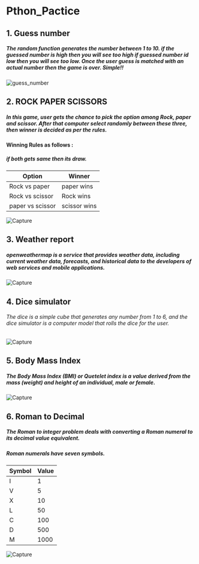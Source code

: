 
# Pthon_Pactice

## 1. Guess number
##### The random function generates the number between 1 to 10. if the guessed number is high then you will see too high if guessed number id low then you will see too low. Once the user guess is matched with an actual number then the game is over. Simple!!
   ![guess_number](https://user-images.githubusercontent.com/65603485/114981524-c5cbdc00-9eab-11eb-90fa-ddb022e28dea.PNG)

## 2. ROCK PAPER SCISSORS
##### In this game, user gets the chance to pick the option among Rock, paper and scissor. After that computer select randomly between these three, then winner is decided as per the rules.

#### Winning Rules as follows :
##### if both gets same then its draw.
|Option|Winner|
|------|------|
|Rock vs paper| paper wins|
|Rock vs scissor| Rock wins|
|paper vs scissor| scissor wins|

   ![Capture](https://user-images.githubusercontent.com/65603485/115119745-9b6f4100-9fc7-11eb-88b0-fa53f9879531.PNG)

## 3.  Weather report
##### openweathermap is a service that provides weather data, including current weather data, forecasts, and historical data to the developers of web services and mobile applications.
   ![Capture](https://user-images.githubusercontent.com/65603485/115428593-2cd8f000-a220-11eb-91b9-69fa7e04218c.PNG)

## 4. Dice simulator
###### The dice is a simple cube that generates any number from 1 to 6, and the dice simulator is a computer model that rolls the dice for the user.
   ![Capture](https://user-images.githubusercontent.com/65603485/116719968-497fdf80-a9f9-11eb-82d9-24af43ee9326.PNG)

## 5. Body Mass Index
##### The Body Mass Index (BMI) or Quetelet index is a value derived from the mass (weight) and height of an individual, male or female.
   ![Capture](https://user-images.githubusercontent.com/65603485/117773271-bd21b800-b255-11eb-9761-7b08bee7549e.PNG)

## 6. Roman to Decimal
##### The Roman to integer problem deals with converting a Roman numeral to its decimal value equivalent.

##### Roman numerals have seven symbols. 

|Symbol|	Value|
|------|------|
|I|1|
|V|5|
|X|10|
|L|50|
|C|100|
|D|500|
|M|1000|

   ![Capture](https://user-images.githubusercontent.com/65603485/117863958-eec86c80-b2b1-11eb-8f9a-b4c7f0acc1be.PNG)

